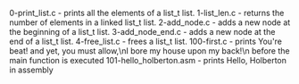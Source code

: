 0-print_list.c - prints all the elements of a list_t list.
1-list_len.c - returns the number of elements in a linked list_t list.
2-add_node.c - adds a new node at the beginning of a list_t list.
3-add_node_end.c - adds a new node at the end of a list_t list.
4-free_list.c - frees a list_t list.
100-first.c - prints You're beat! and yet, you must allow,\nI bore my house upon my back!\n before the main function is executed
101-hello_holberton.asm -  prints Hello, Holberton in assembly
